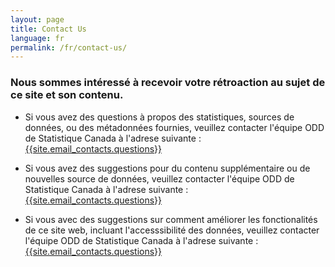 ```yaml
---
layout: page
title: Contact Us
language: fr
permalink: /fr/contact-us/
---
```

### Nous sommes intéressé à recevoir votre rétroaction au sujet de ce site et son contenu.


- Si vous avez des questions à propos des statistiques, sources de données, ou des métadonnées fournies, veuillez contacter l'équipe ODD de Statistique Canada à l'adrese suivante : [{{site.email_contacts.questions}}](mailto:{{site.email_contacts.questions}})

- Si vous avez des suggestions pour du contenu supplémentaire ou de nouvelles source de données, veuillez contacter l'équipe ODD de Statistique Canada à l'adrese suivante : [{{site.email_contacts.questions}}](mailto:{{site.email_contacts.questions}})

- Si vous avec des suggestions sur comment améliorer les fonctionalités de ce site web, incluant l'accesssibilité des données, veuillez contacter l'équipe ODD de Statistique Canada à l'adrese suivante : [{{site.email_contacts.questions}}](mailto:{{site.email_contacts.questions}})

